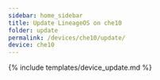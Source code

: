 ```yaml
---
sidebar: home_sidebar
title: Update LineageOS on che10
folder: update
permalink: /devices/che10/update/
device: che10
---
```

{% include templates/device_update.md %}
